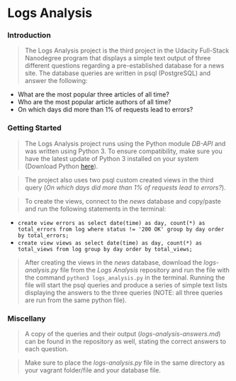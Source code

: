 # Logs Analysis

### Introduction
>The Logs Analysis project is the third project in the Udacity Full-Stack Nanodegree program that displays a simple text output of three different questions regarding a pre-established database for a news site. The database queries are written in psql (PostgreSQL) and answer the following:
- What are the most popular three articles of all time?
- Who are the most popular article authors of all time?
- On which days did more than 1% of requests lead to errors?

### Getting Started
>The Logs Analysis project runs using the Python module _DB-API_ and was written using Python 3. To ensure compatibility, make sure you have the latest update of Python 3 installed on your system (Download Python [here](https://www.python.org/downloads/)).

>The project also uses two psql custom created views in the third query (_On which days did more than 1% of requests lead to errors?_).

>To create the views, connect to the _news_ database and copy/paste and run the following statements in the terminal:
- `create view errors as select date(time) as day, count(*) as total_errors from log where status != '200 OK' group by day order by total_errors;`
- `create view views as select date(time) as day, count(*) as total_views from log group by day order by total_views;`

>After creating the views in the _news_ database, download the _logs-analysis.py_ file from the _Logs Analysis_ repository and run the file with the command `python3 logs_analysis.py` in the terminal. Running the file will start the psql queries and produce a series of simple text lists displaying the answers to the three queries (NOTE: all three queries are run from the same python file).

### Miscellany
>A copy of the queries and their output (_logs-analysis-answers.md_) can be found in the repository as well, stating the correct answers to each question.

>Make sure to place the _logs-analysis.py_ file in the same directory as your vagrant folder/file and your database file.

